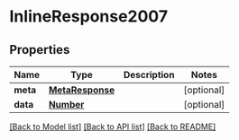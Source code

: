 # InlineResponse2007

## Properties
Name | Type | Description | Notes
------------ | ------------- | ------------- | -------------
**meta** | [**MetaResponse**](MetaResponse.md) |  | [optional] 
**data** | [**Number**](Number.md) |  | [optional] 

[[Back to Model list]](../README.md#documentation-for-models) [[Back to API list]](../README.md#documentation-for-api-endpoints) [[Back to README]](../README.md)


